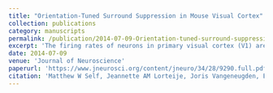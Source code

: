 ```yaml
---
title: "Orientation-Tuned Surround Suppression in Mouse Visual Cortex"
collection: publications
category: manuscripts
permalink: /publication/2014-07-09-Orientation-tuned-surround-suppression
excerpt: 'The firing rates of neurons in primary visual cortex (V1) are suppressed by large stimuli, an effect known as surround suppression. In cats and monkeys, the strength of suppression is sensitive to orientation; responses to regions containing uniform orientations are more suppressed than those containing orientation contrast. This effect is thought to be important for scene segmentation, but the underlying neural mechanisms are poorly understood. We asked whether it is possible to study these mechanisms in the visual cortex of mice, because of recent advances in technology for studying the cortical circuitry in mice. It is unknown whether neurons in mouse V1 are sensitive to orientation contrast. We measured the orientation selectivity of surround suppression in the different layers of mouse V1. We found strong surround suppression in layer 4 and the superficial layers, part of which was orientation tuned: iso-oriented surrounds caused more suppression than cross-oriented surrounds. Surround suppression was delayed relative to the visual response and orientation-tuned suppression was delayed further, suggesting two separate suppressive mechanisms. Previous studies proposed that surround suppression depends on the activity of inhibitory somatostatin-positive interneurons in the superficial layers. To test the involvement of the superficial layers we topically applied lidocaine. Silencing of the superficial layers did not prevent orientation-tuned suppression in layer 4. These results show that neurons in mouse V1, which lacks orientation columns, show orientation-dependent surround suppression in layer 4 and the superficial layers and that surround suppression in layer 4 does not require contributions from neurons in the superficial layers.'
date: 2014-07-09
venue: 'Journal of Neuroscience'
paperurl: 'https://www.jneurosci.org/content/jneuro/34/28/9290.full.pdf'
citation: 'Matthew W Self, Jeannette AM Lorteije, Joris Vangeneugden, Enny H van Beest, Mihaela E Grigore, Christiaan N Levelt, J Alexander Heimel, Pieter R Roelfsema. (2014). &quot;Orientation-Tuned Surround Suppression in Mouse Visual Cortex.&quot; <i>Journal of Neuroscience</i>.'
---
```


